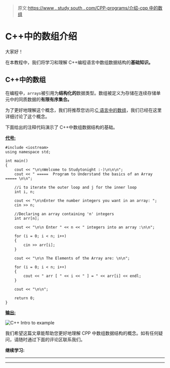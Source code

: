 > 原文:[https://www . study south . com/CPP-programs/介绍-cpp 中的数组](https://www.studytonight.com/cpp-programs/introduction-to-arrays-in-cpp)

# C++中的数组介绍

大家好！

在本教程中，我们将学习和理解 C++编程语言中数组数据结构的**基础知识。**

## C++中的数组

在编程中，`arrays`被引用为**结构化的**数据类型。数组被定义为存储在连续存储单元中的同质数据的**有限有序集合。**

为了更好地理解这个概念，我们将推荐您访问:[C 语言中的数组](https://www.studytonight.com/c/arrays-in-c.php)，我们已经在这里详细讨论了这个概念。

下面给出的注释代码演示了 C++中数组数据结构的基础。

<u>**代号:**</u>

```
#include <iostream>
using namespace std;

int main()
{
    cout << "\n\nWelcome to Studytonight :-)\n\n\n";
    cout << " =====  Program to Understand the basics of an Array  ===== \n\n";

    //i to iterate the outer loop and j for the inner loop
    int i, n;

    cout << "\n\nEnter the number integers you want in an array: ";
    cin >> n;

    //Declaring an array containing 'n' integers
    int arr[n];

    cout << "\n\n Enter " << n << " integers into an array :\n\n";

    for (i = 0; i < n; i++)
    {
        cin >> arr[i];
    }

    cout << "\n\n The Elements of the Array are: \n\n";

    for (i = 0; i < n; i++)
    {
        cout << " arr [ " << i << " ] = " << arr[i] << endl;
    }

    cout << "\n\n";

    return 0;
}
```

<u>**输出:**</u>

![C++ Intro to  example](../Images/71efefe75002ea29b680dcd3775690f3.png)

我们希望这篇文章能帮助您更好地理解 CPP 中数组数据结构的概念。如有任何疑问，请随时通过下面的评论区联系我们。

**继续学习:**

* * *

* * *